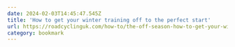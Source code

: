 ```yaml
---
date: 2024-02-03T14:45:47.545Z
title: 'How to get your winter training off to the perfect start'
url: https://roadcyclinguk.com/how-to/the-off-season-how-to-get-your-winter-training-off-to-the-perfect-start.html
category: bookmark
---
```

